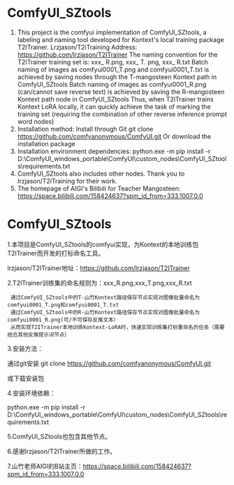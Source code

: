 # ComfyUI_SZtools
1. This project is the comfyui implementation of ComfyUI_SZtools, a labeling and naming tool developed for Kontext's local training package T2ITrainer. Lrzjason/T2iTraining Address: https://github.com/lrzjason/T2ITrainer
The naming convention for the T2ITrainer training set is: xxx_ R.png, xxx_ T. png, xxx_ R.txt
Batch naming of images as comfyui0001_T.png and comfyui0001_T.txt is achieved by saving nodes through the T-mangosteen Kontext path in ComfyUI_SZtools
Batch naming of images as comfyui0001_R.png (can/cannot save reverse text) is achieved by saving the R-mangosteen Kontext path node in ComfyUI_SZtools
Thus, when T2ITrainer trains Kontext LoRA locally, it can quickly achieve the task of marking the training set (requiring the combination of other reverse inference prompt word nodes)
3. Installation method:
Install through Git
git clone  https://github.com/comfyanonymous/ComfyUI.git
Or download the installation package
4. Installation environment dependencies:
python.exe -m pip install -r D:\ComfyUI_windows_portable\ComfyUI\custom_nodes\ComfyUI_SZtools\requirements.txt
5. ComfyUI_SZtools also includes other nodes.
Thank you to lrzjason/T2iTraining for their work.
7. The homepage of AIGI's Bilibili for Teacher Mangosteen: https://space.bilibili.com/158424637?spm_id_from=333.1007.0.0

# ComfyUI_SZtools
1.本项目是ComfyUI_SZtools的comfyui实现，为Kontext的本地训练包T2ITrainer而开发的打标命名工具。  

lrzjason/T2ITrainer地址：https://github.com/lrzjason/T2ITrainer  

2.T2ITrainer训练集的命名规则为：xxx_R.png,xxx_T.png,xxx_R.txt  

     通过ComfyUI_SZtools中的T-山竹Kontext路径保存节点实现对图像批量命名为comfyui0001_T.png和comfyui0001_T.txt
     通过ComfyUI_SZtools中的R-山竹Kontext路径保存节点实现对图像批量命名为comfyui0001_R.png(可/不可保存反推文本）
     从而实现T2ITrainer本地训练Kontext-LoRA时，快速实现训练集打标重命名的任务（需要结合其他反推提示词节点）
3.安装方法：  

通过git安装
git clone https://github.com/comfyanonymous/ComfyUI.git  

或下载安装包  

4.安装环境依赖：  

python.exe -m pip install -r D:\ComfyUI_windows_portable\ComfyUI\custom_nodes\ComfyUI_SZtools\requirements.txt  

5.ComfyUI_SZtools也包含其他节点。  

6.感谢lrzjason/T2ITrainer所做的工作。  

7.山竹老师AIGI的B站主页：https://space.bilibili.com/158424637?spm_id_from=333.1007.0.0  

